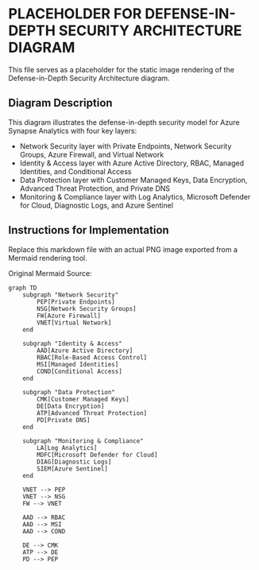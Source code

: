 # PLACEHOLDER FOR DEFENSE-IN-DEPTH SECURITY ARCHITECTURE DIAGRAM

This file serves as a placeholder for the static image rendering of the Defense-in-Depth Security Architecture diagram.

## Diagram Description

This diagram illustrates the defense-in-depth security model for Azure Synapse Analytics with four key layers:

- Network Security layer with Private Endpoints, Network Security Groups, Azure Firewall, and Virtual Network
- Identity & Access layer with Azure Active Directory, RBAC, Managed Identities, and Conditional Access
- Data Protection layer with Customer Managed Keys, Data Encryption, Advanced Threat Protection, and Private DNS
- Monitoring & Compliance layer with Log Analytics, Microsoft Defender for Cloud, Diagnostic Logs, and Azure Sentinel

## Instructions for Implementation

Replace this markdown file with an actual PNG image exported from a Mermaid rendering tool.

Original Mermaid Source:
```mermaid
graph TD
    subgraph "Network Security"
        PEP[Private Endpoints]
        NSG[Network Security Groups]
        FW[Azure Firewall]
        VNET[Virtual Network]
    end

    subgraph "Identity & Access"
        AAD[Azure Active Directory]
        RBAC[Role-Based Access Control]
        MSI[Managed Identities]
        COND[Conditional Access]
    end

    subgraph "Data Protection"
        CMK[Customer Managed Keys]
        DE[Data Encryption]
        ATP[Advanced Threat Protection]
        PD[Private DNS]
    end

    subgraph "Monitoring & Compliance"
        LA[Log Analytics]
        MDFC[Microsoft Defender for Cloud]
        DIAG[Diagnostic Logs]
        SIEM[Azure Sentinel]
    end

    VNET --> PEP
    VNET --> NSG
    FW --> VNET
    
    AAD --> RBAC
    AAD --> MSI
    AAD --> COND
    
    DE --> CMK
    ATP --> DE
    PD --> PEP
```

